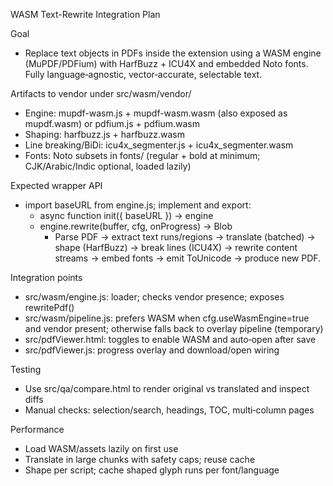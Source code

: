 WASM Text-Rewrite Integration Plan

Goal
- Replace text objects in PDFs inside the extension using a WASM engine (MuPDF/PDFium) with HarfBuzz + ICU4X and embedded Noto fonts. Fully language‑agnostic, vector‑accurate, selectable text.

Artifacts to vendor under src/wasm/vendor/
- Engine: mupdf-wasm.js + mupdf-wasm.wasm (also exposed as mupdf.wasm) or pdfium.js + pdfium.wasm
- Shaping: harfbuzz.js + harfbuzz.wasm
- Line breaking/BiDi: icu4x_segmenter.js + icu4x_segmenter.wasm
- Fonts: Noto subsets in fonts/ (regular + bold at minimum; CJK/Arabic/Indic optional, loaded lazily)

Expected wrapper API
- import baseURL from engine.js; implement and export:
  - async function init({ baseURL }) -> engine
  - engine.rewrite(buffer, cfg, onProgress) -> Blob
    - Parse PDF → extract text runs/regions → translate (batched) → shape (HarfBuzz) → break lines (ICU4X) → rewrite content streams → embed fonts → emit ToUnicode → produce new PDF.

Integration points
- src/wasm/engine.js: loader; checks vendor presence; exposes rewritePdf()
- src/wasm/pipeline.js: prefers WASM when cfg.useWasmEngine=true and vendor present; otherwise falls back to overlay pipeline (temporary)
- src/pdfViewer.html: toggles to enable WASM and auto‑open after save
- src/pdfViewer.js: progress overlay and download/open wiring

Testing
- Use src/qa/compare.html to render original vs translated and inspect diffs
- Manual checks: selection/search, headings, TOC, multi‑column pages

Performance
- Load WASM/assets lazily on first use
- Translate in large chunks with safety caps; reuse cache
- Shape per script; cache shaped glyph runs per font/language

